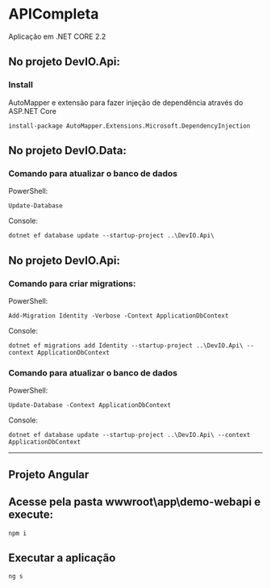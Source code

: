 # APICompleta
Aplicação em .NET CORE 2.2

## No projeto DevIO.Api:

### Install
AutoMapper e extensão para fazer injeção de dependência através do ASP.NET Core
```
install-package AutoMapper.Extensions.Microsoft.DependencyInjection
```


## No projeto DevIO.Data:

### Comando para atualizar o banco de dados
PowerShell:
```
Update-Database
```
Console:
```
dotnet ef database update --startup-project ..\DevIO.Api\
```

## No projeto DevIO.Api:

### Comando para criar migrations:
PowerShell:
```
Add-Migration Identity -Verbose -Context ApplicationDbContext
```
Console:
```
dotnet ef migrations add Identity --startup-project ..\DevIO.Api\ --context ApplicationDbContext
```

### Comando para atualizar o banco de dados
PowerShell:
```
Update-Database -Context ApplicationDbContext
```
Console:
```
dotnet ef database update --startup-project ..\DevIO.Api\ --context ApplicationDbContext
```

------------------------------

## Projeto Angular

## Acesse pela pasta wwwroot\app\demo-webapi e execute:
```
npm i
```

## Executar a aplicação
```
ng s
```